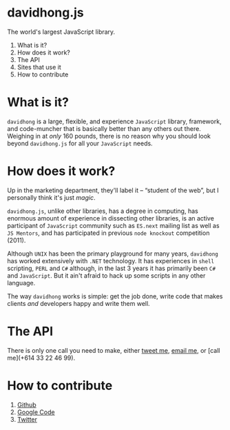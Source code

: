 # davidhong.js

The world's largest JavaScript library.

1. What is it?
2. How does it work?
3. The API
4. Sites that use it
5. How to contribute

# What is it?

`davidhong` is a large, flexible, and experience `JavaScript` library, framework, and code-muncher that is basically better than any others out there. Weighing in at *only* 160 pounds, there is no reason why you should look beyond `davidhong.js` for all your `JavaScript` needs.

# How does it work?

Up in the marketing department, they'll label it – “student of the web”, but I personally think it's just *magic*.

`davidhong.js`, unlike other libraries, has a degree in computing, has enormous amount of experience in dissecting other libraries, is an active participant of `JavaScript` community such as `ES.next` mailing list as well as `JS Mentors`, and has participated in previous `node knockout` competition (2011).

Although `UNIX` has been the primary playground for many years, `davidhong` has worked extensively with `.NET` technology. It has experiences in `shell` scripting, `PERL` and `C#` although, in the last 3 years it has primarily been `C#` and `JavaScript`. But it ain't afraid to hack up some scripts in any other language.

The way `davidhong` works is simple: get the job done, write code that makes clients *and* developers happy and write them well.

# The API

There is only one call you need to make, either [tweet me](http://twitter.com/hongymagic), [email me](hongymagic@me.com), or [call me](+614 33 22 46 99).

# How to contribute

1. [Github](https://github.com/hongymagic/)
2. [Google Code](http://code.google.com/u/david.g.hong/)
3. [Twitter](https://twitter.com/#!/hongymagic)